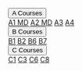 <div class="navbar">
  <!--- <a href="Tom_Organic">Tom's Organic!</a>
  <a href="Tom_Organic">Tom's Organic!</a>
  --->
  <div class="dropdown">
    <button class="dropbtn">A Courses 
      <i class="fa fa-caret-down"></i>
    </button>
    <div class="dropdown-content">
      <a href="A_Courses/A1.md">A1 MD</a>
      <a href="A_Courses/A2.md">A2 MD</a>
      <a href="A_Courses/A3.html">A3</a>
      <a href="A_Courses/A4.html">A4</a>
    </div>
  </div> 
  
  <div class="dropdown">
    <button class="dropbtn">B Courses 
      <i class="fa fa-caret-down"></i>
    </button>
    <div class="dropdown-content">
      <a href="B_Courses/B1.html">B1</a>
      <a href="B_Courses/B2.html">B2</a>
      <a href="B_Courses/B6.html">B6</a>
      <a href="B_Courses/B7.html">B7</a>
    </div>
  </div> 

  <div class="dropdown">
    <button class="dropbtn">C Courses 
      <i class="fa fa-caret-down"></i>
    </button>
    <div class="dropdown-content">
      <a href="C_Courses/C1.html">C1</a>
      <a href="C_Courses/C3.html">C3</a>
      <a href="C_Courses/C6.html">C6</a>
      <a href="C_Courses/C8.html">C8</a>
    </div>
  </div> 
</div>

